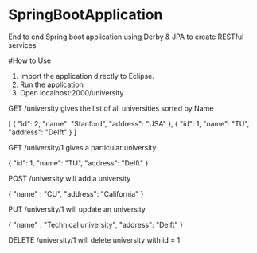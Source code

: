 # SpringBootApplication
End to end Spring boot application using Derby &amp; JPA to create RESTful services

#How to Use
1. Import the application directly to Eclipse. 
2. Run the application
3. Open localhost:2000/university

GET /university gives the list of all universities sorted by Name

[
    {
        "id": 2,
        "name": "Stanford",
        "address": "USA"
    },
    {
        "id": 1,
        "name": "TU",
        "address": "Delft"
    }
]

GET /university/1 gives a particular university

{
        "id": 1,
        "name": "TU",
        "address": "Delft"
}

POST /university will add a university

{
 	"name" : "CU",
 	"address": "California"
}

PUT /university/1 will update an university

{
 	"name" : "Technical university",
 	"address": "Delft"
}

DELETE /university/1 will delete university with id = 1